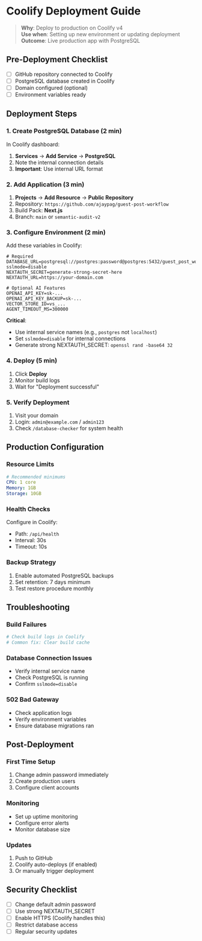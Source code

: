 # Coolify Deployment Guide

> **Why**: Deploy to production on Coolify v4  
> **Use when**: Setting up new environment or updating deployment  
> **Outcome**: Live production app with PostgreSQL

## Pre-Deployment Checklist

- [ ] GitHub repository connected to Coolify
- [ ] PostgreSQL database created in Coolify
- [ ] Domain configured (optional)
- [ ] Environment variables ready

## Deployment Steps

### 1. Create PostgreSQL Database (2 min)

In Coolify dashboard:
1. **Services** → **Add Service** → **PostgreSQL**
2. Note the internal connection details
3. **Important**: Use internal URL format

### 2. Add Application (3 min)

1. **Projects** → **Add Resource** → **Public Repository**
2. Repository: `https://github.com/ajaypag/guest-post-workflow`
3. Build Pack: **Next.js**
4. Branch: `main` or `semantic-audit-v2`

### 3. Configure Environment (2 min)

Add these variables in Coolify:

```env
# Required
DATABASE_URL=postgresql://postgres:password@postgres:5432/guest_post_workflow?sslmode=disable
NEXTAUTH_SECRET=generate-strong-secret-here
NEXTAUTH_URL=https://your-domain.com

# Optional AI Features
OPENAI_API_KEY=sk-...
OPENAI_API_KEY_BACKUP=sk-...
VECTOR_STORE_ID=vs_...
AGENT_TIMEOUT_MS=300000
```

**Critical**: 
- Use internal service names (e.g., `postgres` not `localhost`)
- Set `sslmode=disable` for internal connections
- Generate strong NEXTAUTH_SECRET: `openssl rand -base64 32`

### 4. Deploy (5 min)

1. Click **Deploy**
2. Monitor build logs
3. Wait for "Deployment successful"

### 5. Verify Deployment

1. Visit your domain
2. Login: `admin@example.com` / `admin123`
3. Check `/database-checker` for system health

## Production Configuration

### Resource Limits
```yaml
# Recommended minimums
CPU: 1 core
Memory: 1GB
Storage: 10GB
```

### Health Checks
Configure in Coolify:
- Path: `/api/health`
- Interval: 30s
- Timeout: 10s

### Backup Strategy
1. Enable automated PostgreSQL backups
2. Set retention: 7 days minimum
3. Test restore procedure monthly

## Troubleshooting

### Build Failures
```bash
# Check build logs in Coolify
# Common fix: Clear build cache
```

### Database Connection Issues
- Verify internal service name
- Check PostgreSQL is running
- Confirm `sslmode=disable`

### 502 Bad Gateway
- Check application logs
- Verify environment variables
- Ensure database migrations ran

## Post-Deployment

### First Time Setup
1. Change admin password immediately
2. Create production users
3. Configure client accounts

### Monitoring
- Set up uptime monitoring
- Configure error alerts
- Monitor database size

### Updates
1. Push to GitHub
2. Coolify auto-deploys (if enabled)
3. Or manually trigger deployment

## Security Checklist

- [ ] Change default admin password
- [ ] Use strong NEXTAUTH_SECRET
- [ ] Enable HTTPS (Coolify handles this)
- [ ] Restrict database access
- [ ] Regular security updates